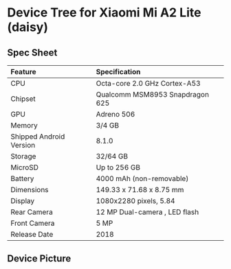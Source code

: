# Device Tree for Xiaomi Mi A2 Lite (daisy)

## Spec Sheet

| Feature                 | Specification                   |
| :---------------------- |:--------------------------------|
| CPU                     | Octa-core 2.0 GHz Cortex-A53    |
| Chipset                 | Qualcomm MSM8953 Snapdragon 625 |
| GPU                     | Adreno 506                      |
| Memory                  | 3/4 GB                          |
| Shipped Android Version | 8.1.0                           |
| Storage                 | 32/64 GB                        |
| MicroSD                 | Up to 256 GB                    |
| Battery                 | 4000 mAh (non-removable)        |
| Dimensions              | 149.33 x 71.68 x 8.75 mm        |
| Display                 | 1080x2280 pixels, 5.84          |
| Rear Camera             | 12 MP Dual-camera , LED flash   |
| Front Camera            | 5 MP                            |
| Release Date            | 2018                            |

## Device Picture
